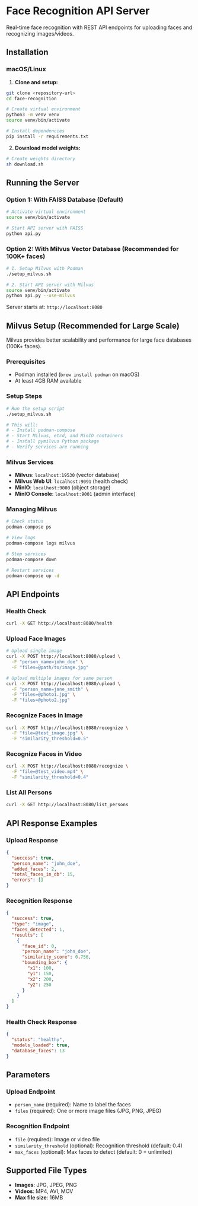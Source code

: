 # Face Recognition API Server

Real-time face recognition with REST API endpoints for uploading faces and recognizing images/videos.

## Installation

### macOS/Linux

1. **Clone and setup:**
```bash
git clone <repository-url>
cd face-recognition

# Create virtual environment
python3 -m venv venv
source venv/bin/activate

# Install dependencies
pip install -r requirements.txt
```

2. **Download model weights:**
```bash
# Create weights directory
sh download.sh
```

## Running the Server

### Option 1: With FAISS Database (Default)
```bash
# Activate virtual environment
source venv/bin/activate

# Start API server with FAISS
python api.py
```

### Option 2: With Milvus Vector Database (Recommended for 100K+ faces)
```bash
# 1. Setup Milvus with Podman
./setup_milvus.sh

# 2. Start API server with Milvus
source venv/bin/activate
python api.py --use-milvus
```

Server starts at: `http://localhost:8080`

## Milvus Setup (Recommended for Large Scale)

Milvus provides better scalability and performance for large face databases (100K+ faces).

### Prerequisites
- Podman installed (`brew install podman` on macOS)
- At least 4GB RAM available

### Setup Steps
```bash
# Run the setup script
./setup_milvus.sh

# This will:
# - Install podman-compose
# - Start Milvus, etcd, and MinIO containers
# - Install pymilvus Python package
# - Verify services are running
```

### Milvus Services
- **Milvus**: `localhost:19530` (vector database)
- **Milvus Web UI**: `localhost:9091` (health check)
- **MinIO**: `localhost:9000` (object storage)
- **MinIO Console**: `localhost:9001` (admin interface)

### Managing Milvus
```bash
# Check status
podman-compose ps

# View logs
podman-compose logs milvus

# Stop services
podman-compose down

# Restart services
podman-compose up -d
```

## API Endpoints

### Health Check
```bash
curl -X GET http://localhost:8080/health
```

### Upload Face Images
```bash
# Upload single image
curl -X POST http://localhost:8080/upload \
  -F "person_name=john_doe" \
  -F "files=@path/to/image.jpg"

# Upload multiple images for same person
curl -X POST http://localhost:8080/upload \
  -F "person_name=jane_smith" \
  -F "files=@photo1.jpg" \
  -F "files=@photo2.jpg"
```

### Recognize Faces in Image
```bash
curl -X POST http://localhost:8080/recognize \
  -F "file=@test_image.jpg" \
  -F "similarity_threshold=0.5"
```

### Recognize Faces in Video
```bash
curl -X POST http://localhost:8080/recognize \
  -F "file=@test_video.mp4" \
  -F "similarity_threshold=0.4"
```

### List All Persons
```bash
curl -X GET http://localhost:8080/list_persons
```

## API Response Examples

### Upload Response
```json
{
  "success": true,
  "person_name": "john_doe",
  "added_faces": 2,
  "total_faces_in_db": 15,
  "errors": []
}
```

### Recognition Response
```json
{
  "success": true,
  "type": "image",
  "faces_detected": 1,
  "results": [
    {
      "face_id": 0,
      "person_name": "john_doe",
      "similarity_score": 0.756,
      "bounding_box": {
        "x1": 100,
        "y1": 150,
        "x2": 200,
        "y2": 250
      }
    }
  ]
}
```

### Health Check Response
```json
{
  "status": "healthy",
  "models_loaded": true,
  "database_faces": 13
}
```

## Parameters

### Upload Endpoint
- `person_name` (required): Name to label the faces
- `files` (required): One or more image files (JPG, PNG, JPEG)

### Recognition Endpoint
- `file` (required): Image or video file
- `similarity_threshold` (optional): Recognition threshold (default: 0.4)
- `max_faces` (optional): Max faces to detect (default: 0 = unlimited)

## Supported File Types
- **Images**: JPG, JPEG, PNG
- **Videos**: MP4, AVI, MOV
- **Max file size**: 16MB